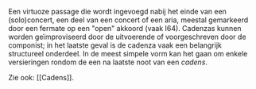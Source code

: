 Een virtuoze passage die wordt ingevoegd nabij het einde van een (solo)concert, een deel van een concert of een aria, meestal gemarkeerd door een fermate op een "open" akkoord (vaak I64). Cadenzas kunnen worden geïmproviseerd door de uitvoerende of voorgeschreven door de componist; in het laatste geval is de cadenza vaak een belangrijk structureel onderdeel.
In de meest simpele vorm kan het gaan om enkele versieringen rondom de een na laatste noot van een *cadens*.

Zie ook: [[Cadens]].

